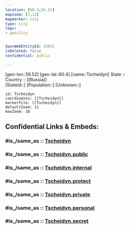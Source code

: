 ```yaml
---
location: [60.4,56.52] 
mapzoom: [7,12] 
mapmarker: city 
type: City
tags:
- geo/City


SpocWebEntityId: 35015
isDeleted: false
confidential: public

---
```

[geo-lon::56.52] 
[geo-lat::60.4] 
[name::Tscheidyn] 
State ::  
Country :: [[Russia]]  
[StateId::] 
[Population::] 
[Unknown::] 


```leaflet
id: Tscheidyn
coordinates: [[Tscheidyn]] 
markerFile: [[Tscheidyn]] 
defaultZoom: 11 
maxZoom: 18
```


## Confidential Links & Embeds: 

### #is_/same_as :: [Tscheidyn](/_Standards/Earth/Continent/Asia/Asia~North/Asia~Ural/Perm_Krai/City/Tscheidyn.md) 

### #is_/same_as :: [Tscheidyn.public](/_public/Earth/Continent/Asia/Asia~North/Asia~Ural/Perm_Krai/City/Tscheidyn.public.md) 

### #is_/same_as :: [Tscheidyn.internal](/_internal/Earth/Continent/Asia/Asia~North/Asia~Ural/Perm_Krai/City/Tscheidyn.internal.md) 

### #is_/same_as :: [Tscheidyn.protect](/_protect/Earth/Continent/Asia/Asia~North/Asia~Ural/Perm_Krai/City/Tscheidyn.protect.md) 

### #is_/same_as :: [Tscheidyn.private](/_private/Earth/Continent/Asia/Asia~North/Asia~Ural/Perm_Krai/City/Tscheidyn.private.md) 

### #is_/same_as :: [Tscheidyn.personal](/_personal/Earth/Continent/Asia/Asia~North/Asia~Ural/Perm_Krai/City/Tscheidyn.personal.md) 

### #is_/same_as :: [Tscheidyn.secret](/_secret/Earth/Continent/Asia/Asia~North/Asia~Ural/Perm_Krai/City/Tscheidyn.secret.md)

